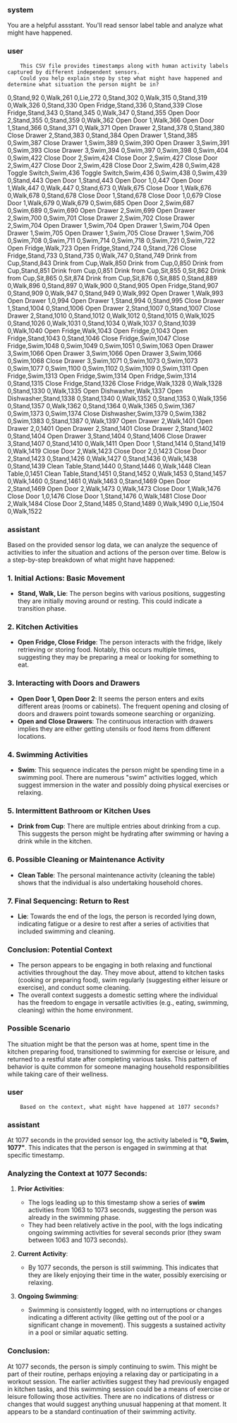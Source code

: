 ### system
You are a helpful assstant. You'll read sensor label table and analyze what might have happened.
### user

        This CSV file provides timestamps along with human activity labels captured by different independent sensors.
        Could you help explain step by step what might have happened and determine what situation the person might be in?
    
0,Stand,92
0,Walk,261
0,Lie,272
0,Stand,302
0,Walk,315
0,Stand,319
0,Walk,326
0,Stand,330
Open Fridge,Stand,336
0,Stand,339
Close Fridge,Stand,343
0,Stand,345
0,Walk,347
0,Stand,355
Open Door 2,Stand,355
0,Stand,359
0,Walk,362
Open Door 1,Walk,366
Open Door 1,Stand,366
0,Stand,371
0,Walk,371
Open Drawer 2,Stand,378
0,Stand,380
Close Drawer 2,Stand,383
0,Stand,384
Open Drawer 1,Stand,385
0,Swim,387
Close Drawer 1,Swim,389
0,Swim,390
Open Drawer 3,Swim,391
0,Swim,393
Close Drawer 3,Swim,394
0,Swim,397
0,Swim,398
0,Swim,404
0,Swim,422
Close Door 2,Swim,424
Close Door 2,Swim,427
Close Door 2,Swim,427
Close Door 2,Swim,428
Close Door 2,Swim,428
0,Swim,428
Toggle Switch,Swim,436
Toggle Switch,Swim,436
0,Swim,438
0,Swim,439
0,Stand,443
Open Door 1,Stand,443
Open Door 1,0,447
Open Door 1,Walk,447
0,Walk,447
0,Stand,673
0,Walk,675
Close Door 1,Walk,676
0,Walk,678
0,Stand,678
Close Door 1,Stand,678
Close Door 1,0,679
Close Door 1,Walk,679
0,Walk,679
0,Swim,685
Open Door 2,Swim,687
0,Swim,689
0,Swim,690
Open Drawer 2,Swim,699
Open Drawer 2,Swim,700
0,Swim,701
Close Drawer 2,Swim,702
Close Drawer 2,Swim,704
Open Drawer 1,Swim,704
Open Drawer 1,Swim,704
Open Drawer 1,Swim,705
Open Drawer 1,Swim,705
Close Drawer 1,Swim,706
0,Swim,708
0,Swim,711
0,Swim,714
0,Swim,718
0,Swim,721
0,Swim,722
Open Fridge,Walk,723
Open Fridge,Stand,724
0,Stand,726
Close Fridge,Stand,733
0,Stand,735
0,Walk,747
0,Stand,749
Drink from Cup,Stand,843
Drink from Cup,Walk,850
Drink from Cup,0,850
Drink from Cup,Stand,851
Drink from Cup,0,851
Drink from Cup,Sit,855
0,Sit,862
Drink from Cup,Sit,865
0,Sit,874
Drink from Cup,Sit,876
0,Sit,885
0,Stand,889
0,Walk,896
0,Stand,897
0,Walk,900
0,Stand,905
Open Fridge,Stand,907
0,Stand,909
0,Walk,947
0,Stand,949
0,Walk,992
Open Drawer 1,Walk,993
Open Drawer 1,0,994
Open Drawer 1,Stand,994
0,Stand,995
Close Drawer 1,Stand,1004
0,Stand,1006
Open Drawer 2,Stand,1007
0,Stand,1007
Close Drawer 2,Stand,1010
0,Stand,1012
0,Walk,1012
0,Stand,1015
0,Walk,1025
0,Stand,1026
0,Walk,1031
0,Stand,1034
0,Walk,1037
0,Stand,1039
0,Walk,1040
Open Fridge,Walk,1043
Open Fridge,0,1043
Open Fridge,Stand,1043
0,Stand,1046
Close Fridge,Swim,1047
Close Fridge,Swim,1048
0,Swim,1049
0,Swim,1051
0,Swim,1063
Open Drawer 3,Swim,1066
Open Drawer 3,Swim,1066
Open Drawer 3,Swim,1066
0,Swim,1068
Close Drawer 3,Swim,1071
0,Swim,1073
0,Swim,1073
0,Swim,1077
0,Swim,1100
0,Swim,1102
0,Swim,1109
0,Swim,1311
Open Fridge,Swim,1313
Open Fridge,Swim,1314
Open Fridge,Swim,1314
0,Stand,1315
Close Fridge,Stand,1326
Close Fridge,Walk,1328
0,Walk,1328
0,Stand,1330
0,Walk,1335
Open Dishwasher,Walk,1337
Open Dishwasher,Stand,1338
0,Stand,1340
0,Walk,1352
0,Stand,1353
0,Walk,1356
0,Stand,1357
0,Walk,1362
0,Stand,1364
0,Walk,1365
0,Swim,1367
0,Swim,1373
0,Swim,1374
Close Dishwasher,Swim,1379
0,Swim,1382
0,Swim,1383
0,Stand,1387
0,Walk,1397
Open Drawer 2,Walk,1401
Open Drawer 2,0,1401
Open Drawer 2,Stand,1401
Close Drawer 2,Stand,1402
0,Stand,1404
Open Drawer 3,Stand,1404
0,Stand,1406
Close Drawer 3,Stand,1407
0,Stand,1410
0,Walk,1411
Open Door 1,Stand,1414
0,Stand,1419
0,Walk,1419
Close Door 2,Walk,1423
Close Door 2,0,1423
Close Door 2,Stand,1423
0,Stand,1426
0,Walk,1427
0,Stand,1436
0,Walk,1438
0,Stand,1439
Clean Table,Stand,1440
0,Stand,1446
0,Walk,1448
Clean Table,0,1451
Clean Table,Stand,1451
0,Stand,1452
0,Walk,1453
0,Stand,1457
0,Walk,1460
0,Stand,1461
0,Walk,1463
0,Stand,1469
Open Door 2,Stand,1469
Open Door 2,Walk,1473
0,Walk,1473
Close Door 1,Walk,1476
Close Door 1,0,1476
Close Door 1,Stand,1476
0,Walk,1481
Close Door 2,Walk,1484
Close Door 2,Stand,1485
0,Stand,1489
0,Walk,1490
0,Lie,1504
0,Walk,1522

### assistant
Based on the provided sensor log data, we can analyze the sequence of activities to infer the situation and actions of the person over time. Below is a step-by-step breakdown of what might have happened:

### 1. **Initial Actions: Basic Movement**
- **Stand, Walk, Lie**: The person begins with various positions, suggesting they are initially moving around or resting. This could indicate a transition phase.

### 2. **Kitchen Activities**
- **Open Fridge, Close Fridge**: The person interacts with the fridge, likely retrieving or storing food. Notably, this occurs multiple times, suggesting they may be preparing a meal or looking for something to eat.

### 3. **Interacting with Doors and Drawers**
- **Open Door 1, Open Door 2**: It seems the person enters and exits different areas (rooms or cabinets). The frequent opening and closing of doors and drawers point towards someone searching or organizing.
- **Open and Close Drawers**: The continuous interaction with drawers implies they are either getting utensils or food items from different locations.

### 4. **Swimming Activities**
- **Swim**: This sequence indicates the person might be spending time in a swimming pool. There are numerous "swim" activities logged, which suggest immersion in the water and possibly doing physical exercises or relaxing.

### 5. **Intermittent Bathroom or Kitchen Uses**
- **Drink from Cup**: There are multiple entries about drinking from a cup. This suggests the person might be hydrating after swimming or having a drink while in the kitchen.

### 6. **Possible Cleaning or Maintenance Activity**
- **Clean Table**: The personal maintenance activity (cleaning the table) shows that the individual is also undertaking household chores.

### 7. **Final Sequencing: Return to Rest**
- **Lie**: Towards the end of the logs, the person is recorded lying down, indicating fatigue or a desire to rest after a series of activities that included swimming and cleaning.

### **Conclusion: Potential Context**
- The person appears to be engaging in both relaxing and functional activities throughout the day. They move about, attend to kitchen tasks (cooking or preparing food), swim regularly (suggesting either leisure or exercise), and conduct some cleaning.
- The overall context suggests a domestic setting where the individual has the freedom to engage in versatile activities (e.g., eating, swimming, cleaning) within the home environment. 

### **Possible Scenario**
The situation might be that the person was at home, spent time in the kitchen preparing food, transitioned to swimming for exercise or leisure, and returned to a restful state after completing various tasks. This pattern of behavior is quite common for someone managing household responsibilities while taking care of their wellness.
### user

        Based on the context, what might have happened at 1077 seconds?
    
### assistant
At 1077 seconds in the provided sensor log, the activity labeled is **"0, Swim, 1077"**. This indicates that the person is engaged in swimming at that specific timestamp.

### Analyzing the Context at 1077 Seconds:

1. **Prior Activities**: 
   - The logs leading up to this timestamp show a series of **swim** activities from 1063 to 1073 seconds, suggesting the person was already in the swimming phase.
   - They had been relatively active in the pool, with the logs indicating ongoing swimming activities for several seconds prior (they swam between 1063 and 1073 seconds).

2. **Current Activity**:
   - By 1077 seconds, the person is still swimming. This indicates that they are likely enjoying their time in the water, possibly exercising or relaxing.

3. **Ongoing Swimming**: 
   - Swimming is consistently logged, with no interruptions or changes indicating a different activity (like getting out of the pool or a significant change in movement). This suggests a sustained activity in a pool or similar aquatic setting.

### Conclusion:
At 1077 seconds, the person is simply continuing to swim. This might be part of their routine, perhaps enjoying a relaxing day or participating in a workout session. The earlier activities suggest they had previously engaged in kitchen tasks, and this swimming session could be a means of exercise or leisure following those activities. There are no indications of distress or changes that would suggest anything unusual happening at that moment. It appears to be a standard continuation of their swimming activity.

